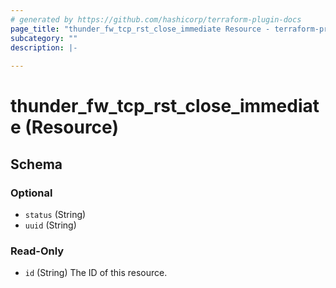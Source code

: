 ```yaml
---
# generated by https://github.com/hashicorp/terraform-plugin-docs
page_title: "thunder_fw_tcp_rst_close_immediate Resource - terraform-provider-thunder"
subcategory: ""
description: |-
  
---
```


# thunder_fw_tcp_rst_close_immediate (Resource)





<!-- schema generated by tfplugindocs -->
## Schema

### Optional

- `status` (String)
- `uuid` (String)

### Read-Only

- `id` (String) The ID of this resource.


